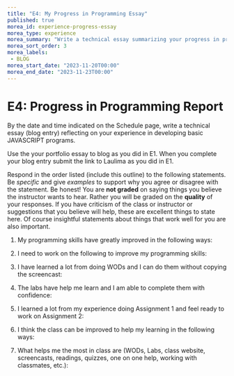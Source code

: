 ```yaml
---
title: "E4: My Progress in Programming Essay"
published: true
morea_id: experience-progress-essay
morea_type: experience
morea_summary: "Write a technical essay summarizing your progress in programming."
morea_sort_order: 3
morea_labels:
 - BLOG 
morea_start_date: "2023-11-20T00:00"
morea_end_date: "2023-11-23T00:00"
---
```


# E4: Progress in Programming Report

By the date and time indicated on the Schedule page,
write a technical essay (blog entry)
reflecting on your experience in developing basic JAVASCRIPT programs.  

Use the your portfolio essay to blog as you did in E1. When you complete your blog entry submit the link to Laulima as you did in E1. 

Respond in the order listed (include this outline) to the following statements. Be *specific* and give *examples* to support why you agree or disagree with the statement. Be honest! You are **not graded** on saying things you believe the instructor wants to hear. Rather you will be graded on the **quality** of your responses. If you have criticism of the class or instructor or suggestions that you believe will help, these are excellent things to state here. Of course insightful statements about things that work well for you are also important.

1. My programming skills have greatly improved in the following ways:

2. I need to work on the following to improve my programming skills:

3. I have learned a lot from doing WODs and I can do them without copying the screencast: 

4. The labs have help me learn and I am able to complete them with confidence:

5. I learned a lot from my experience doing Assignment 1 and feel ready to work on Assignment 2:

6. I think the class can be improved to help my learning in the following ways:

7. What helps me the most in class are (WODs, Labs, class website, screencasts, readings, quizzes, one on one help, working with classmates, etc.):